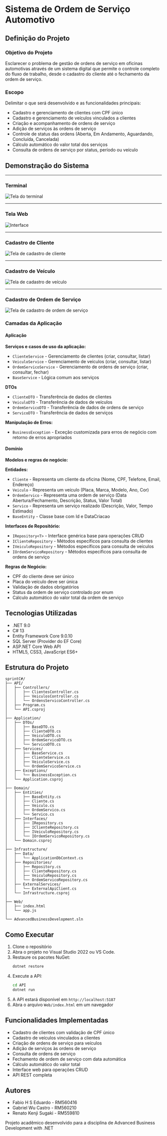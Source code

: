 # Sistema de Ordem de Serviço Automotivo

## Definição do Projeto

### Objetivo do Projeto
Esclarecer o problema de gestão de ordens de serviço em oficinas automotivas através de um sistema digital que permite o controle completo do fluxo de trabalho, desde o cadastro do cliente até o fechamento da ordem de serviço.

### Escopo
Delimitar o que será desenvolvido e as funcionalidades principais:
- Cadastro e gerenciamento de clientes com CPF único
- Cadastro e gerenciamento de veículos vinculados a clientes
- Criação e acompanhamento de ordens de serviço
- Adição de serviços às ordens de serviço
- Controle de status das ordens (Aberta, Em Andamento, Aguardando, Concluída, Cancelada)
- Cálculo automático do valor total dos serviços
- Consulta de ordens de serviço por status, período ou veículo

## Demonstração do Sistema

---

### Terminal
![Tela do terminal](img/terminal.png)

---

### Tela Web
![Interface](img/interface.png)

---

### Cadastro de Cliente
![Tela de cadastro de cliente](img/cadastro_cliente.png)

---

### Cadastro de Veículo
![Tela de cadastro de veículo](img/cadastro_veiculo.png)

---

### Cadastro de Ordem de Serviço
![Tela de cadastro de ordem de serviço](img/cadastro_ordem_servico.png)

### Camadas da Aplicação

#### Aplicação
**Serviços e casos de uso da aplicação:**
- `ClienteService` - Gerenciamento de clientes (criar, consultar, listar)
- `VeiculoService` - Gerenciamento de veículos (criar, consultar, listar)
- `OrdemServicoService` - Gerenciamento de ordens de serviço (criar, consultar, fechar)
- `BaseService` - Lógica comum aos serviços

**DTOs**
- `ClienteDTO` - Transferência de dados de clientes
- `VeiculoDTO` - Transferência de dados de veículos
- `OrdemServicoDTO` - Transferência de dados de ordens de serviço
- `ServicoDTO` - Transferência de dados de serviços

**Manipulação de Erros:**
- `BusinessException` - Exceção customizada para erros de negócio com retorno de erros apropriados

#### Domínio
**Modelos e regras de negócio:**

**Entidades:**
- `Cliente` - Representa um cliente da oficina (Nome, CPF, Telefone, Email, Endereço)
- `Veiculo` - Representa um veículo (Placa, Marca, Modelo, Ano, Cor)
- `OrdemServico` - Representa uma ordem de serviço (Data Abertura/Fechamento, Descrição, Status, Valor Total)
- `Servico` - Representa um serviço realizado (Descrição, Valor, Tempo Estimado)
- `BaseEntity` - Classe base com Id e DataCriacao

**Interfaces de Repositório:**
- `IRepository<T>` - Interface genérica base para operações CRUD
- `IClienteRepository` - Métodos específicos para consulta de clientes
- `IVeiculoRepository` - Métodos específicos para consulta de veículos
- `IOrdemServicoRepository` - Métodos específicos para consulta de ordens de serviço

**Regras de Negócio:**
- CPF do cliente deve ser único
- Placa do veículo deve ser única
- Validação de dados obrigatórios
- Status da ordem de serviço controlado por enum
- Cálculo automático do valor total da ordem de serviço


## Tecnologias Utilizadas

- .NET 9.0
- C# 13
- Entity Framework Core 9.0.10
- SQL Server (Provider do EF Core)
- ASP.NET Core Web API
- HTML5, CSS3, JavaScript ES6+

## Estrutura do Projeto

```
sprintC#/
├── API/
│   ├── Controllers/
│   │   ├── ClientesController.cs
│   │   ├── VeiculosController.cs
│   │   └── OrdensServicoController.cs
│   ├── Program.cs
│   └── API.csproj
│
├── Application/
│   ├── DTOs/
│   │   ├── BaseDTO.cs
│   │   ├── ClienteDTO.cs
│   │   ├── VeiculoDTO.cs
│   │   ├── OrdemServicoDTO.cs
│   │   └── ServicoDTO.cs
│   ├── Services/
│   │   ├── BaseService.cs
│   │   ├── ClienteService.cs
│   │   ├── VeiculoService.cs
│   │   └── OrdemServicoService.cs
│   ├── Exceptions/
│   │   └── BusinessException.cs
│   └── Application.csproj
│
├── Domain/
│   ├── Entities/
│   │   ├── BaseEntity.cs
│   │   ├── Cliente.cs
│   │   ├── Veiculo.cs
│   │   ├── OrdemServico.cs
│   │   └── Servico.cs
│   ├── Interfaces/
│   │   ├── IRepository.cs
│   │   ├── IClienteRepository.cs
│   │   ├── IVeiculoRepository.cs
│   │   └── IOrdemServicoRepository.cs
│   └── Domain.csproj
│
├── Infrastructure/
│   ├── Data/
│   │   └── ApplicationDbContext.cs
│   ├── Repositories/
│   │   ├── Repository.cs
│   │   ├── ClienteRepository.cs
│   │   ├── VeiculoRepository.cs
│   │   └── OrdemServicoRepository.cs
│   ├── ExternalServices/
│   │   └── ExternalApiClient.cs
│   └── Infrastructure.csproj
│
├── Web/
│   ├── index.html
│   └── app.js
│
└── AdvancedBusinessDevelopment.sln
```

## Como Executar

1. Clone o repositório
2. Abra o projeto no Visual Studio 2022 ou VS Code.
3. Restaure os pacotes NuGet:
   ```bash
   dotnet restore
   ```
4. Execute a API:
   ```bash
   cd API
   dotnet run
   ```
5. A API estará disponível em `http://localhost:5187`
6. Abra o arquivo `Web/index.html` em um navegador

## Funcionalidades Implementadas

- Cadastro de clientes com validação de CPF único
- Cadastro de veículos vinculados a clientes
- Criação de ordens de serviço para veículos
- Adição de serviços às ordens de serviço
- Consulta de ordens de serviço
- Fechamento de ordem de serviço com data automática
- Cálculo automático do valor total
- Interface web para operações CRUD
- API REST completa

## Autores

- Fabio H S Eduardo - RM560416
- Gabriel Wu Castro - RM560210
- Renato Kenji Sugaki - RM559810

Projeto acadêmico desenvolvido para a disciplina de Advanced Business Development with .NET
